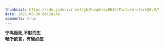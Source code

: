 ```yaml
---
thumbnail: https://cdn.jsdelivr.net/gh/HumphreyB612/Picture-store@0.9/%E9%BB%91%E7%99%BD/v2-cf8abcb234d17af0a7c1dee2798b1704_720w.jpg
date: 2021-06-30 08:24:49
comments: true
---
```


**宁鸣而死,不默而生**  
**畅所欲言，有留必应**
